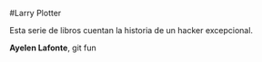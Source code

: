 #Larry Plotter

Esta serie de libros cuentan la historia de un hacker excepcional.

**Ayelen Lafonte**, git fun


